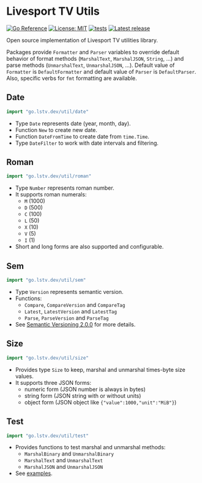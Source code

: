 # Livesport TV Utils

[![Go Reference](https://pkg.go.dev/badge/go.lstv.dev/util.svg)](https://pkg.go.dev/go.lstv.dev/util)
[![License: MIT](https://img.shields.io/github/license/livesport-tv/util)](https://opensource.org/licenses/MIT)
[![tests](https://github.com/livesport-tv/util/actions/workflows/tests.yml/badge.svg)](https://github.com/livesport-tv/util/actions/workflows/tests.yml)
[![Latest release](https://img.shields.io/github/v/release/livesport-tv/util?display_name=tag&sort=semver)](https://github.com/livesport-tv/util/releases)

Open source implementation of Livesport TV utilities library.

Packages provide `Formatter` and `Parser` variables to override default behavior of
format methods (`MarshalText`, `MarshalJSON`, `String`, ...)
and parse methods (`UnmarshalText`, `UnmarshalJSON`, ...).
Default value of `Formatter` is `DefaultFormatter` and default value of `Parser` is `DefaultParser`.
Also, specific verbs for `fmt` formatting are available.

## Date
```go
import "go.lstv.dev/util/date"
```

- Type `Date` represents date (year, month, day).
- Function `New` to create new date.
- Function `DateFromTime` to create date from `time.Time`.
- Type `DateFilter` to work with date intervals and filtering.

## Roman
```go
import "go.lstv.dev/util/roman"
```

- Type `Number` represents roman number.
- It supports roman numerals:
  - `M` (1000)
  - `D` (500)
  - `C` (100)
  - `L` (50)
  - `X` (10)
  - `V` (5)
  - `I` (1)
- Short and long forms are also supported and configurable.

## Sem
```go
import "go.lstv.dev/util/sem"
```

- Type `Version` represents semantic version.
- Functions:
  - `Compare`, `CompareVersion` and `CompareTag`
  - `Latest`, `LatestVersion` and `LatestTag`
  - `Parse`, `ParseVersion` and `ParseTag`
- See [Semantic Versioning 2.0.0](https://semver.org/spec/v2.0.0.html) for more details.

## Size
```go
import "go.lstv.dev/util/size"
```

- Provides type `Size` to keep, marshal and unmarshal times-byte size values.
- It supports three JSON forms:
  - numeric form (JSON number is always in bytes)
  - string form (JSON string with or without units)
  - object form (JSON object like `{"value":1000,"unit":"MiB"}`)

## Test
```go
import "go.lstv.dev/util/test"
```

- Provides functions to test marshal and unmarshal methods:
  - `MarshalBinary` and `UnmarshalBinary`
  - `MarshalText` and `UnmarshalText`
  - `MarshalJSON` and `UnmarshalJSON`
- See [examples](./test/README.md).
